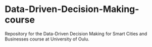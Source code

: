 # Data-Driven-Decision-Making-course
Repository for the Data-Driven Decision Making for Smart Cities and Businesses course at University of Oulu.
